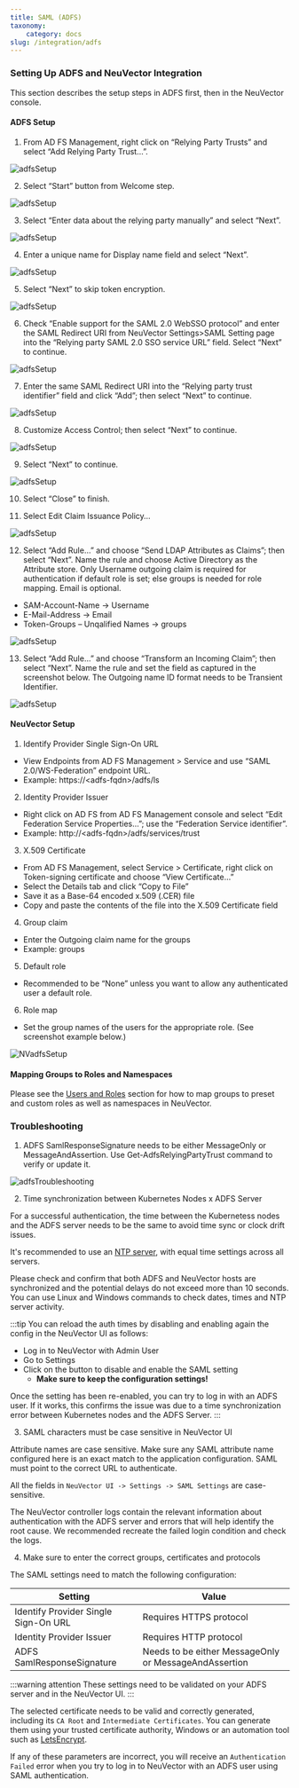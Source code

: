 ```yaml
---
title: SAML (ADFS)
taxonomy:
    category: docs
slug: /integration/adfs
---
```


### Setting Up ADFS and NeuVector Integration
This section describes the setup steps in ADFS first, then in the NeuVector console.

#### ADFS Setup

1. From AD FS Management, right click on “Relying Party Trusts” and select “Add Relying Party Trust…”.

![adfsSetup](adfs1.png)

2. Select “Start” button from Welcome step.

![adfsSetup](adfs2.png)
 
3. Select “Enter data about the relying party manually” and select “Next”.

![adfsSetup](adfs3.png)

4. Enter a unique name for Display name field and select “Next”.

![adfsSetup](adfs4.png)

5. Select “Next” to skip token encryption.

![adfsSetup](adfs5.png)

6. Check “Enable support for the SAML 2.0 WebSSO protocol” and enter  the SAML Redirect URI from NeuVector Settings>SAML Setting page into the “Relying party SAML 2.0 SSO service URL” field.  Select “Next” to continue.

![adfsSetup](adfs6.png)

7. Enter the same SAML Redirect URI into the “Relying party trust identifier” field and click “Add”; then select “Next” to continue.

![adfsSetup](adfs7.png)

8. Customize Access Control; then select “Next” to continue.

![adfsSetup](adfs8.png)

9. Select “Next” to continue.

![adfsSetup](adfs9.png)

10. Select “Close” to finish.

11. Select Edit Claim Issuance Policy…

![adfsSetup](adfs10-11.png)

12. Select “Add Rule…” and choose “Send LDAP Attributes as Claims”; then select “Next”.  Name the rule and choose Active Directory as the Attribute store. Only Username outgoing claim is required for authentication if default role is set; else groups is needed for role mapping.  Email is optional.

+ SAM-Account-Name -> Username
+ E-Mail-Address -> Email
+ Token-Groups – Unqalified Names -> groups

![adfsSetup](adfs11-12.png)

13. Select “Add Rule…” and choose “Transform an Incoming Claim”; then select “Next”.  Name the rule and set the field as captured in the screenshot below.  The Outgoing name ID format needs to be Transient Identifier.

![adfsSetup](adfs12-13.png)

#### NeuVector Setup

1. Identify Provider Single Sign-On URL

+ View Endpoints from AD FS Management > Service and use “SAML 2.0/WS-Federation” endpoint URL.
+ Example: https://&lt;adfs-fqdn>/adfs/ls

2. Identity Provider Issuer

+ Right click on AD FS from AD FS Management console and select “Edit Federation Service Properties…”; use the “Federation Service identifier”.
+ Example: http://&lt;adfs-fqdn>/adfs/services/trust

3. X.509 Certificate

+ From AD FS Management, select Service > Certificate, right click on Token-signing certificate and choose “View Certificate…”
+ Select the Details tab and click “Copy to File”
+ Save it as a Base-64 encoded x.509 (.CER) file
+ Copy and paste the contents of the file into the X.509 Certificate field

4. Group claim

+ Enter the Outgoing claim name for the groups
+ Example: groups

5. Default role

+ Recommended to be “None” unless you want to allow any authenticated user a default role.

6. Role map

+ Set the group names of the users for the appropriate role.  (See screenshot example below.)

![NVadfsSetup](nv_adfs1.png)

#### Mapping Groups to Roles and Namespaces

Please see the [Users and Roles](/configuration/users#mapping-groups-to-roles-and-namespaces) section for how to map groups to preset and custom roles as well as namespaces in NeuVector.

### Troubleshooting

1. ADFS SamlResponseSignature needs to be either MessageOnly or MessageAndAssertion.  Use Get-AdfsRelyingPartyTrust command to verify or update it.

![adfsTroubleshooting](nv_adfs2.png)


2. Time synchronization between Kubernetes Nodes x ADFS Server

For a successful authentication, the time between the Kubernetess nodes and the ADFS server needs to be the same to avoid time sync or clock drift issues. 

It's recommended to use an [NTP server](https://en.wikipedia.org/wiki/Network_Time_Protocol), with equal time settings across all servers. 

Please check and confirm that both ADFS and NeuVector hosts are synchronized and the potential delays do not exceed more than 10 seconds. You can use Linux and Windows commands to check dates, times and NTP server activity.

:::tip
You can reload the auth times by disabling and enabling again the config in the NeuVector UI as follows:

- Log in to NeuVector with Admin User 
- Go to Settings 
- Click on the button to disable and enable the SAML setting
  - **Make sure to keep the configuration settings!**

Once the setting has been re-enabled, you can try to log in with an ADFS user. If it works, this confirms the issue was due to a time synchronization error between Kubernetes nodes and the ADFS Server. 
:::


3. SAML characters must be case sensitive in NeuVector UI

Attribute names are case sensitive. Make sure any SAML attribute name configured here is an exact match to the application configuration. SAML must point to the correct URL to authenticate. 

All the fields in `NeuVector UI -> Settings -> SAML Settings` are case-sensitive.

The NeuVector controller logs contain the relevant information about authentication with the ADFS server and errors that will help identify the root cause. We recommended recreate the failed login condition and check the logs.

4. Make sure to enter the correct groups, certificates and protocols

The SAML settings need to match the following configuration:

| Setting | Value |
| ------- | ----- |
| Identify Provider Single Sign-On URL | Requires HTTPS protocol |
| Identity Provider Issuer | Requires HTTP protocol |
| ADFS SamlResponseSignature | Needs to be either MessageOnly or MessageAndAssertion |

:::warning attention
These settings need to be validated on your ADFS server and in the NeuVector UI.
:::

The selected certificate needs to be valid and correctly generated, including its `CA Root` and `Intermediate Certificates`. You can generate them using your trusted certificate authority, Windows or an automation tool such as [LetsEncrypt](https://letsencrypt.org/).

If any of these parameters are incorrect, you will receive an `Authentication Failed` error when you try to log in to NeuVector with an ADFS user using SAML authentication.
